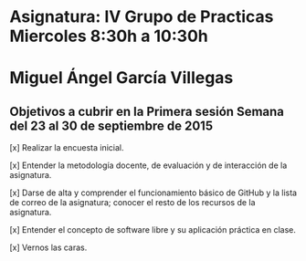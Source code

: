 # Asignatura: IV Grupo de Practicas Miercoles 8:30h a 10:30h
# Miguel Ángel García Villegas 

## Objetivos a cubrir en la Primera sesión Semana del 23 al 30 de septiembre de 2015

[x] Realizar la encuesta inicial.

[x] Entender la metodología docente, de evaluación y de interacción de la asignatura.

[x] Darse de alta y comprender el funcionamiento básico de GitHub y la lista de correo de la asignatura;   conocer  el resto de los recursos de la asignatura.

[x] Entender el concepto de software libre y su aplicación práctica en clase.

[x] Vernos las caras.


